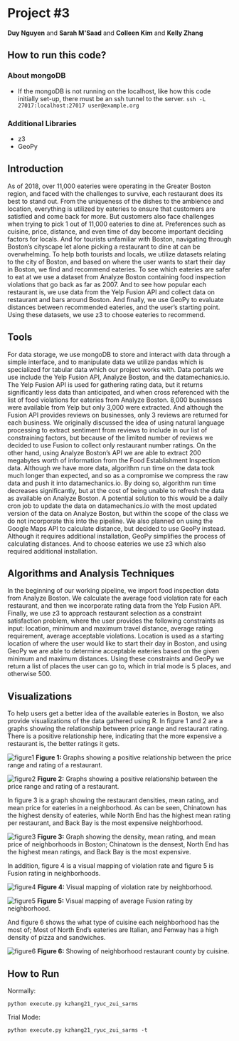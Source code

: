 # Project #3
**Duy Nguyen** and **Sarah M'Saad** and **Colleen Kim** and **Kelly Zhang**

## How to run this code?

### About mongoDB
- If the mongoDB is not running on the localhost, like how this code initially set-up, there must be an ssh tunnel to the server.
`ssh -L 27017:localhost:27017 user@example.org`

### Additional Libraries
- z3
- GeoPy

## Introduction
As of 2018, over 11,000 eateries were operating in the Greater Boston region, and faced with the challenges to survive, each restaurant does its best to stand out. From the uniqueness of the dishes to the ambience and location, everything is utilized by eateries to ensure that customers are satisfied and come back for more. But customers also face challenges when trying to pick 1 out of 11,000 eateries to dine at. Preferences such as cuisine, price, distance, and even time of day become important deciding factors for locals. And for tourists unfamiliar with Boston, navigating through Boston’s cityscape let alone picking a restaurant to dine at can be overwhelming. To help both tourists and locals, we utilize datasets relating to the city of Boston, and based on where the user wants to start their day in Boston, we find and recommend eateries. To see which eateries are safer to eat at we use a dataset from Analyze Boston containing food inspection violations that go back as far as 2007. And to see how popular each restaurant is, we use data from the Yelp Fusion API and collect data on restaurant and bars around Boston. And finally, we use GeoPy to evaluate distances between recommended eateries, and the user’s starting point. Using these datasets, we use z3 to choose eateries to recommend.

## Tools
For data storage, we use mongoDB to store and interact with data through a simple interface, and to manipulate data we utilize pandas which is specialized for tabular data which our project works with. Data portals we use include the Yelp Fusion API, Analyze Boston, and the datamechanics.io. The Yelp Fusion API is used for gathering rating data, but it returns significantly less data than anticipated, and when cross referenced with the list of food violations for eateries from Analyze Boston. 8,000 businesses were available from Yelp but only 3,000 were extracted. And although the Fusion API provides reviews on businesses, only 3 reviews are returned for each business. We originally discussed the idea of using natural language processing to extract sentiment from reviews to include in our list of constraining factors, but because of the limited number of reviews we decided to use Fusion to collect only restaurant number ratings. On the other hand, using Analyze Boston’s API we are able to extract 200 megabytes worth of information from the Food Establishment Inspection data. Although we have more data, algorithm run time on the data took much longer than expected, and so as a compromise we compress the raw data and push it into datamechanics.io. By doing so, algorithm run time decreases significantly, but at the cost of being unable to refresh the data as available on Analyze Boston. A potential solution to this would be a daily cron job to update the data on datamechanics.io with the most updated version of the data on Analyze Boston, but within the scope of the class we do not incorporate this into the pipeline. We also planned on using the Google Maps API to calculate distance, but decided to use GeoPy instead. Although it requires additional installation, GeoPy simplifies the process of calculating distances. And to choose eateries we use z3 which also required additional installation.

## Algorithms and Analysis Techniques
In the beginning of our working pipeline, we import food inspection data from Analyze Boston. We calculate the average food violation rate for each restaurant, and then we incorporate rating data from the Yelp Fusion API. Finally, we use z3 to approach restaurant selection as a constraint satisfaction problem, where the user provides the following constraints as input: location, minimum and maximum travel distance, average rating requirement, average acceptable violations. Location is used as a starting location of where the user would like to start their day in Boston, and using GeoPy we are able to determine acceptable eateries based on the given minimum and maximum distances. Using these constraints and GeoPy we return a list of places the user can go to, which in trial mode is 5 places, and otherwise 500.

## Visualizations
To help users get a better idea of the available eateries in Boston, we also provide visualizations of the data gathered using R. In figure 1 and 2 are a graphs showing the relationship between price range and restaurant rating. There is a positive relationship here, indicating that the more expensive a restaurant is, the better ratings it gets.

![figure1](images/figure1.png)
**Figure 1:** Graphs showing a positive relationship between the price range and rating of a restaurant.

![figure2](images/figure2.png)
**Figure 2:** Graphs showing a positive relationship between the price range and rating of a restaurant.

In figure 3 is a graph showing the restaurant densities, mean rating, and mean price for eateries in a neighborhood. As can be seen, Chinatown has the highest density of eateries, while North End has the highest mean rating per restaurant, and Back Bay is the most expensive neighborhood.

![figure3](images/figure3.png)
**Figure 3:** Graph showing the density, mean rating, and mean price of neighborhoods in Boston; Chinatown is the densest, North End has the highest mean ratings, and Back Bay is the most expensive.


In addition, figure 4 is a visual mapping of violation rate and figure 5 is Fusion rating in neighborhoods.

![figure4](images/figure4.png)
**Figure 4:** Visual mapping of violation rate by neighborhood.

![figure5](images/figure5.png)
**Figure 5:** Visual mapping of average Fusion rating by neighborhood.


And figure 6 shows the what type of cuisine each neighborhood has the most of; Most of North End’s eateries are Italian, and Fenway has a high density of pizza and sandwiches. 

![figure6](images/figure6.png)
**Figure 6:** Showing of neighborhood restaurant county by cuisine.

## How to Run

Normally:
```
python execute.py kzhang21_ryuc_zui_sarms
```

Trial Mode:
```
python execute.py kzhang21_ryuc_zui_sarms -t
```
